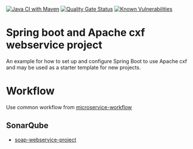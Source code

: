[![Java CI with Maven](https://github.com/gunnarro/soap-webservice-project/actions/workflows/maven.yml/badge.svg)](https://github.com/gunnarro/soap-webservice-project/actions/workflows/maven.yml)
[![Quality Gate Status](https://sonarcloud.io/api/project_badges/measure?project=gunnarro_soap-webservice-project&metric=alert_status)](https://sonarcloud.io/summary/new_code?id=gunnarro_soap-webservice-project)
[![Known Vulnerabilities](https://snyk.io/test/github/gunnarro/soap-webservice-project/badge.svg)](https://snyk.io/test/github/gunnarro/soap-webservice-project)

# Spring boot and Apache cxf webservice project
An example for how to set up and configure Spring Boot to use Apache cxf and may be used as a starter template for new projects.

# Workflow
Use common workflow from [microservice-workflow](https://github.com/gunnarro/microservice-workflow)

## SonarQube
* [soap-webservice-project](https://sonarcloud.io/project/overview?id=gunnarro_soap-webservice-project)
